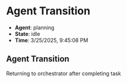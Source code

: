 # Agent Transition

- **Agent**: planning
- **State**: idle
- **Time**: 3/25/2025, 9:45:08 PM

## Agent Transition

Returning to orchestrator after completing task


